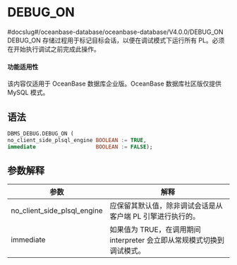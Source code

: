 DEBUG_ON 
=============================
#docslug#/oceanbase-database/oceanbase-database/V4.0.0/DEBUG_ON
DEBUG_ON 存储过程用于标记目标会话，以便在调试模式下运行所有 PL。必须在开始执行调试之前完成此操作。

  <main id="notice" >
    <h4>功能适用性</h4>
    <p>该内容仅适用于 OceanBase 数据库企业版。OceanBase 数据库社区版仅提供 MySQL 模式。</p>
  </main>

语法 
-----------

```sql
DBMS_DEBUG.DEBUG_ON (
no_client_side_plsql_engine BOOLEAN := TRUE,
immediate                   BOOLEAN := FALSE);
```



参数解释 
-------------



|           **参数**            |                    **解释**                    |
|-----------------------------|----------------------------------------------|
| no_client_side_plsql_engine | 应保留其默认值，除非调试会话是从客户端 PL 引擎进行执行的。              |
| immediate                   | 如果值为 TRUE，在调用期间 interpreter 会立即从常规模式切换到调试模式。 |



